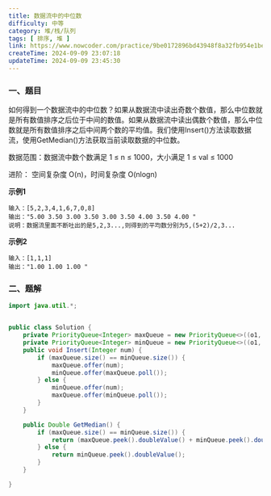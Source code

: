 ```yaml
---
title: 数据流中的中位数
difficulty: 中等
category: 堆/栈/队列
tags: [ 排序, 堆 ]
link: https://www.nowcoder.com/practice/9be0172896bd43948f8a32fb954e1be1
createTime: 2024-09-09 23:07:18
updateTime: 2024-09-09 23:45:30
---
```


### 一、题目

如何得到一个数据流中的中位数？如果从数据流中读出奇数个数值，那么中位数就是所有数值排序之后位于中间的数值。如果从数据流中读出偶数个数值，那么中位数就是所有数值排序之后中间两个数的平均值。我们使用Insert()方法读取数据流，使用GetMedian()方法获取当前读取数据的中位数。

数据范围：数据流中数个数满足 1 ≤ n ≤ 1000，大小满足 1 ≤ val ≤ 1000

进阶： 空间复杂度 O(n)，时间复杂度 O(nlogn)

**示例1**

```
输入：[5,2,3,4,1,6,7,0,8]
输出："5.00 3.50 3.00 3.50 3.00 3.50 4.00 3.50 4.00 "
说明：数据流里面不断吐出的是5,2,3...,则得到的平均数分别为5,(5+2)/2,3...
```

**示例2**

```
输入：[1,1,1]
输出："1.00 1.00 1.00 "
```

### 二、题解

```java
import java.util.*;


public class Solution {
    private PriorityQueue<Integer> maxQueue = new PriorityQueue<>((o1, o2) -> o2 - o1);
    private PriorityQueue<Integer> minQueue = new PriorityQueue<>((o1, o2) -> o1 - o2);
    public void Insert(Integer num) {
        if (maxQueue.size() == minQueue.size()) {
            maxQueue.offer(num);
            minQueue.offer(maxQueue.poll());
        } else {
            minQueue.offer(num);
            maxQueue.offer(minQueue.poll());
        }
    }

    public Double GetMedian() {
        if (maxQueue.size() == minQueue.size()) {
            return (maxQueue.peek().doubleValue() + minQueue.peek().doubleValue()) / 2;
        } else {
            return minQueue.peek().doubleValue();
        }
    }

}

```